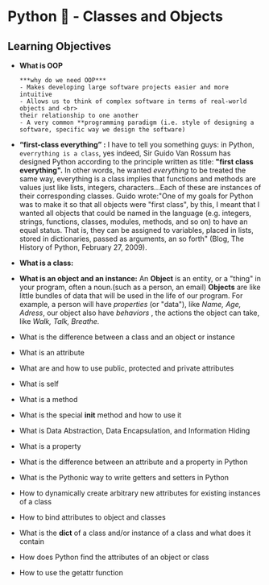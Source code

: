 # **Python :snake: - Classes and Objects**

## **Learning Objectives**

- **What is OOP**

	  ***why do we need OOP***
	  - Makes developing large software projects easier and more intuitive
	  - Allows us to think of complex software in terms of real-world objects and <br>
	  their relationship to one another
	  - A very common **programming paradigm (i.e. style of designing a software, specific way we design the software)
	
- **“first-class everything” :**
	I have to tell you something guys: in Python, `everrything is a class`, yes indeed, Sir Guido Van Rossum has designed Python according to the principle written as title: **"first class everything".**
	In other words, he wanted *everything* to be treated the same way, everything is a class implies that functions and methods are values just like lists, integers, characters...Each of these are instances of their corresponding classes.
	Guido wrote:"One of my goals for Python was to make it so that all objects were "first class", by this, I meant that I wanted all objects that could be named in the language (e.g. integers, strings, functions, classes, modules, methods, and so on) to have an equal status. That is, they can be assigned to variables, placed in lists, stored in dictionaries, passed as arguments, an so forth" (Blog, The History of Python, February 27, 2009).

- **What is a class:**
- **What is an object and an instance:**
	An **Object** is an entity, or a "thing" in your program, often a noun.(such as a person, an email)
	**Objects** are like little bundles of data that will be used in the life of our program.
	For example, a person will have *properties* (or "data"), like *Name, Age, Adress*, our object also have *behaviors* , the actions the object can take, like *Walk, Talk, Breathe.*

- What is the difference between a class and an object or instance
- What is an attribute
- What are and how to use public, protected and private attributes
- What is self
- What is a method
- What is the special __init__ method and how to use it
- What is Data Abstraction, Data Encapsulation, and Information Hiding
- What is a property
- What is the difference between an attribute and a property in Python
- What is the Pythonic way to write getters and setters in Python
- How to dynamically create arbitrary new attributes for existing instances of a class
- How to bind attributes to object and classes
- What is the __dict__ of a class and/or instance of a class and what does it contain
- How does Python find the attributes of an object or class
- How to use the getattr function
